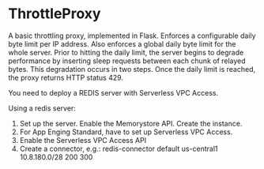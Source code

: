 # ThrottleProxy


A basic throttling proxy, implemented in Flask. Enforces a configurable daily byte limit per IP address. Also
enforces a global daily byte limit for the whole server. Prior to hitting the daily limit, the server
begins to degrade performance by inserting sleep requests between each chunk of relayed bytes. This
degradation occurs in two steps. Once the daily limit is reached, the proxy returns HTTP status 429.

You need to deploy a REDIS server with Serverless VPC Access.

Using a redis server:

1) Set up the server. Enable the Memorystore API. Create the instance.
2) For App Enging Standard, have to set up Serverless VPC Access.
3) Enable the Serverless VPC Access API
3) Create a connector, e.g.: redis-connector default us-central1 10.8.180.0/28 200 300
